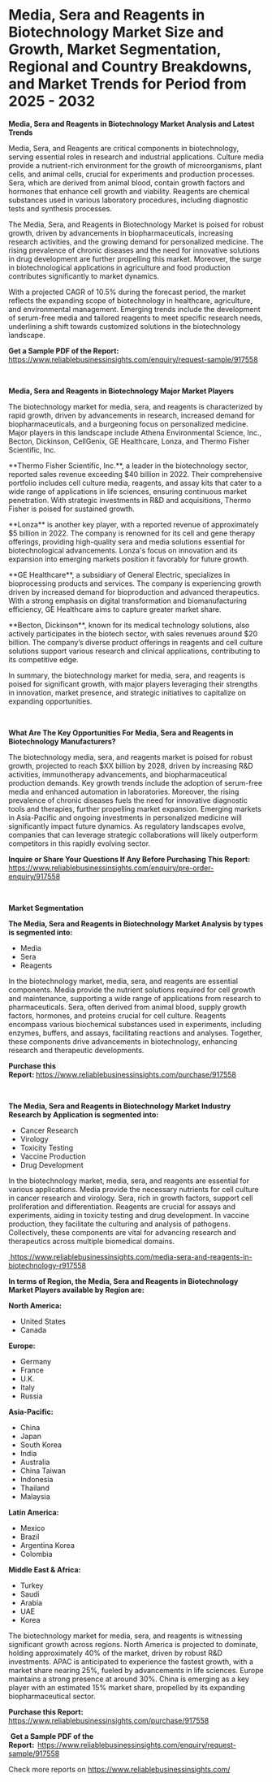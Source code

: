 <p><h1>Media, Sera and Reagents in Biotechnology Market Size and Growth, Market Segmentation, Regional and Country Breakdowns, and Market Trends for Period from 2025 -  2032</h1></p><p><strong>Media, Sera and Reagents in Biotechnology Market Analysis and Latest Trends</strong></p>
<p><p>Media, Sera, and Reagents are critical components in biotechnology, serving essential roles in research and industrial applications. Culture media provide a nutrient-rich environment for the growth of microorganisms, plant cells, and animal cells, crucial for experiments and production processes. Sera, which are derived from animal blood, contain growth factors and hormones that enhance cell growth and viability. Reagents are chemical substances used in various laboratory procedures, including diagnostic tests and synthesis processes.</p><p>The Media, Sera, and Reagents in Biotechnology Market is poised for robust growth, driven by advancements in biopharmaceuticals, increasing research activities, and the growing demand for personalized medicine. The rising prevalence of chronic diseases and the need for innovative solutions in drug development are further propelling this market. Moreover, the surge in biotechnological applications in agriculture and food production contributes significantly to market dynamics. </p><p>With a projected CAGR of 10.5% during the forecast period, the market reflects the expanding scope of biotechnology in healthcare, agriculture, and environmental management. Emerging trends include the development of serum-free media and tailored reagents to meet specific research needs, underlining a shift towards customized solutions in the biotechnology landscape.</p></p>
<p><strong>Get a Sample PDF of the Report:&nbsp;</strong> <a href="https://www.reliablebusinessinsights.com/enquiry/request-sample/917558?utm_campaign=2238&utm_medium=2&utm_source=Github&utm_content=ia&utm_term=11042025&utm_id=media-sera-and-reagents-in-biotechnology">https://www.reliablebusinessinsights.com/enquiry/request-sample/917558</a></p>
<p>&nbsp;</p>
<p><strong>Media, Sera and Reagents in Biotechnology Major Market Players</strong></p>
<p><p>The biotechnology market for media, sera, and reagents is characterized by rapid growth, driven by advancements in research, increased demand for biopharmaceuticals, and a burgeoning focus on personalized medicine. Major players in this landscape include Athena Environmental Science, Inc., Becton, Dickinson, CellGenix, GE Healthcare, Lonza, and Thermo Fisher Scientific, Inc.</p><p>**Thermo Fisher Scientific, Inc.**, a leader in the biotechnology sector, reported sales revenue exceeding $40 billion in 2022. Their comprehensive portfolio includes cell culture media, reagents, and assay kits that cater to a wide range of applications in life sciences, ensuring continuous market penetration. With strategic investments in R&D and acquisitions, Thermo Fisher is poised for sustained growth.</p><p>**Lonza** is another key player, with a reported revenue of approximately $5 billion in 2022. The company is renowned for its cell and gene therapy offerings, providing high-quality sera and media solutions essential for biotechnological advancements. Lonza's focus on innovation and its expansion into emerging markets position it favorably for future growth.</p><p>**GE Healthcare**, a subsidiary of General Electric, specializes in bioprocessing products and services. The company is experiencing growth driven by increased demand for bioproduction and advanced therapeutics. With a strong emphasis on digital transformation and biomanufacturing efficiency, GE Healthcare aims to capture greater market share.</p><p>**Becton, Dickinson**, known for its medical technology solutions, also actively participates in the biotech sector, with sales revenues around $20 billion. The company’s diverse product offerings in reagents and cell culture solutions support various research and clinical applications, contributing to its competitive edge.</p><p>In summary, the biotechnology market for media, sera, and reagents is poised for significant growth, with major players leveraging their strengths in innovation, market presence, and strategic initiatives to capitalize on expanding opportunities.</p></p>
<p>&nbsp;</p>
<p><strong>What Are The Key Opportunities For Media, Sera and Reagents in Biotechnology Manufacturers?</strong></p>
<p><p>The biotechnology media, sera, and reagents market is poised for robust growth, projected to reach $XX billion by 2028, driven by increasing R&D activities, immunotherapy advancements, and biopharmaceutical production demands. Key growth trends include the adoption of serum-free media and enhanced automation in laboratories. Moreover, the rising prevalence of chronic diseases fuels the need for innovative diagnostic tools and therapies, further propelling market expansion. Emerging markets in Asia-Pacific and ongoing investments in personalized medicine will significantly impact future dynamics. As regulatory landscapes evolve, companies that can leverage strategic collaborations will likely outperform competitors in this rapidly evolving sector.</p></p>
<p><strong>Inquire or Share Your Questions If Any Before Purchasing This Report:</strong> <a href="https://www.reliablebusinessinsights.com/enquiry/pre-order-enquiry/917558?utm_campaign=2238&utm_medium=2&utm_source=Github&utm_content=ia&utm_term=11042025&utm_id=media-sera-and-reagents-in-biotechnology">https://www.reliablebusinessinsights.com/enquiry/pre-order-enquiry/917558</a></p>
<p>&nbsp;</p>
<p><strong>Market Segmentation</strong></p>
<p><strong>The Media, Sera and Reagents in Biotechnology Market Analysis by types is segmented into:</strong></p>
<p><ul><li>Media</li><li>Sera</li><li>Reagents</li></ul></p>
<p><p>In the biotechnology market, media, sera, and reagents are essential components. Media provide the nutrient solutions required for cell growth and maintenance, supporting a wide range of applications from research to pharmaceuticals. Sera, often derived from animal blood, supply growth factors, hormones, and proteins crucial for cell culture. Reagents encompass various biochemical substances used in experiments, including enzymes, buffers, and assays, facilitating reactions and analyses. Together, these components drive advancements in biotechnology, enhancing research and therapeutic developments.</p></p>
<p><strong>Purchase this Report:&nbsp;</strong><a href="https://www.reliablebusinessinsights.com/purchase/917558?utm_campaign=2238&utm_medium=2&utm_source=Github&utm_content=ia&utm_term=11042025&utm_id=media-sera-and-reagents-in-biotechnology">https://www.reliablebusinessinsights.com/purchase/917558</a></p>
<p>&nbsp;</p>
<p><strong>The Media, Sera and Reagents in Biotechnology Market Industry Research by Application is segmented into:</strong></p>
<p><ul><li>Cancer Research</li><li>Virology</li><li>Toxicity Testing</li><li>Vaccine Production</li><li>Drug Development</li></ul></p>
<p><p>In the biotechnology market, media, sera, and reagents are essential for various applications. Media provide the necessary nutrients for cell culture in cancer research and virology. Sera, rich in growth factors, support cell proliferation and differentiation. Reagents are crucial for assays and experiments, aiding in toxicity testing and drug development. In vaccine production, they facilitate the culturing and analysis of pathogens. Collectively, these components are vital for advancing research and therapeutics across multiple biomedical domains.</p></p>
<p><a href="https://www.reliablebusinessinsights.com/media-sera-and-reagents-in-biotechnology-r917558?utm_campaign=2238&utm_medium=2&utm_source=Github&utm_content=ia&utm_term=11042025&utm_id=media-sera-and-reagents-in-biotechnology">&nbsp;https://www.reliablebusinessinsights.com/media-sera-and-reagents-in-biotechnology-r917558</a></p>
<p><strong>In terms of Region, the Media, Sera and Reagents in Biotechnology Market Players available by Region are:</strong></p>
<p>
    <p> <strong> North America: </strong>
        <ul>
            <li>United States</li>
            <li>Canada</li>
        </ul>
        </p> 
    <p> <strong> Europe: </strong>
        <ul>
            <li>Germany</li>
            <li>France</li>
            <li>U.K.</li>
            <li>Italy</li>
            <li>Russia</li>
        </ul>
        </p> 
    <p> <strong> Asia-Pacific: </strong>
        <ul>
            <li>China</li>
            <li>Japan</li>
            <li>South Korea</li>
            <li>India</li>
            <li>Australia</li>
            <li>China Taiwan</li>
            <li>Indonesia</li>
            <li>Thailand</li>
            <li>Malaysia</li>
        </ul>
        </p> 
    <p> <strong> Latin America: </strong>
        <ul>
            <li>Mexico</li>
            <li>Brazil</li>
            <li>Argentina Korea</li>
            <li>Colombia</li>
        </ul>
        </p> 
    <p> <strong> Middle East & Africa: </strong>
        <ul>
            <li>Turkey</li>
            <li>Saudi</li>
            <li>Arabia</li>
            <li>UAE</li>
            <li>Korea</li>
        </ul>
    </p>
    </p>
<p><p>The biotechnology market for media, sera, and reagents is witnessing significant growth across regions. North America is projected to dominate, holding approximately 40% of the market, driven by robust R&D investments. APAC is anticipated to experience the fastest growth, with a market share nearing 25%, fueled by advancements in life sciences. Europe maintains a strong presence at around 30%. China is emerging as a key player with an estimated 15% market share, propelled by its expanding biopharmaceutical sector.</p></p>
<p><strong>Purchase this Report: </strong><a href="https://www.reliablebusinessinsights.com/purchase/917558?utm_campaign=2238&utm_medium=2&utm_source=Github&utm_content=ia&utm_term=11042025&utm_id=media-sera-and-reagents-in-biotechnology">https://www.reliablebusinessinsights.com/purchase/917558</a></p>
<p>&nbsp;<strong>Get a Sample PDF of the Report:&nbsp;&nbsp;</strong><a href="https://www.reliablebusinessinsights.com/enquiry/request-sample/917558?utm_campaign=2238&utm_medium=2&utm_source=Github&utm_content=ia&utm_term=11042025&utm_id=media-sera-and-reagents-in-biotechnology">https://www.reliablebusinessinsights.com/enquiry/request-sample/917558</a></p>
<p><strong></strong></p>
<p>Check more reports on <a href="https://www.reliablebusinessinsights.com/?utm_campaign=2238&utm_medium=2&utm_source=Github&utm_content=ia&utm_term=11042025&utm_id=media-sera-and-reagents-in-biotechnology">https://www.reliablebusinessinsights.com/</a></p>
